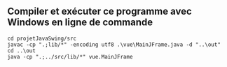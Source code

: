 ## Compiler et exécuter ce programme avec Windows en ligne de commande

```
cd projetJavaSwing/src
javac -cp ".;lib/*" -encoding utf8 .\vue\MainJFrame.java -d "..\out"
cd ..\out
java -cp ".;../src/lib/*" vue.MainJFrame
```
